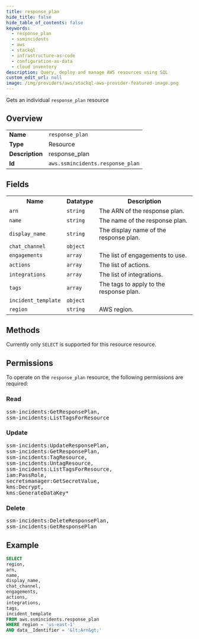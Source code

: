 ```yaml
---
title: response_plan
hide_title: false
hide_table_of_contents: false
keywords:
  - response_plan
  - ssmincidents
  - aws
  - stackql
  - infrastructure-as-code
  - configuration-as-data
  - cloud inventory
description: Query, deploy and manage AWS resources using SQL
custom_edit_url: null
image: /img/providers/aws/stackql-aws-provider-featured-image.png
---
```

Gets an individual <code>response_plan</code> resource

## Overview
<table><tbody>
<tr><td><b>Name</b></td><td><code>response_plan</code></td></tr>
<tr><td><b>Type</b></td><td>Resource</td></tr>
<tr><td><b>Description</b></td><td>response_plan</td></tr>
<tr><td><b>Id</b></td><td><code>aws.ssmincidents.response_plan</code></td></tr>
</tbody></table>

## Fields
<table><tbody>
<tr><th>Name</th><th>Datatype</th><th>Description</th></tr>
<tr><td><code>arn</code></td><td><code>string</code></td><td>The ARN of the response plan.</td></tr>
<tr><td><code>name</code></td><td><code>string</code></td><td>The name of the response plan.</td></tr>
<tr><td><code>display_name</code></td><td><code>string</code></td><td>The display name of the response plan.</td></tr>
<tr><td><code>chat_channel</code></td><td><code>object</code></td><td></td></tr>
<tr><td><code>engagements</code></td><td><code>array</code></td><td>The list of engagements to use.</td></tr>
<tr><td><code>actions</code></td><td><code>array</code></td><td>The list of actions.</td></tr>
<tr><td><code>integrations</code></td><td><code>array</code></td><td>The list of integrations.</td></tr>
<tr><td><code>tags</code></td><td><code>array</code></td><td>The tags to apply to the response plan.</td></tr>
<tr><td><code>incident_template</code></td><td><code>object</code></td><td></td></tr>
<tr><td><code>region</code></td><td><code>string</code></td><td>AWS region.</td></tr>

</tbody></table>

## Methods
Currently only <code>SELECT</code> is supported for this resource resource.

## Permissions

To operate on the <code>response_plan</code> resource, the following permissions are required:

### Read
<pre>
ssm-incidents:GetResponsePlan,
ssm-incidents:ListTagsForResource</pre>

### Update
<pre>
ssm-incidents:UpdateResponsePlan,
ssm-incidents:GetResponsePlan,
ssm-incidents:TagResource,
ssm-incidents:UntagResource,
ssm-incidents:ListTagsForResource,
iam:PassRole,
secretsmanager:GetSecretValue,
kms:Decrypt,
kms:GenerateDataKey*</pre>

### Delete
<pre>
ssm-incidents:DeleteResponsePlan,
ssm-incidents:GetResponsePlan</pre>


## Example
```sql
SELECT
region,
arn,
name,
display_name,
chat_channel,
engagements,
actions,
integrations,
tags,
incident_template
FROM aws.ssmincidents.response_plan
WHERE region = 'us-east-1'
AND data__Identifier = '&lt;Arn&gt;'
```
